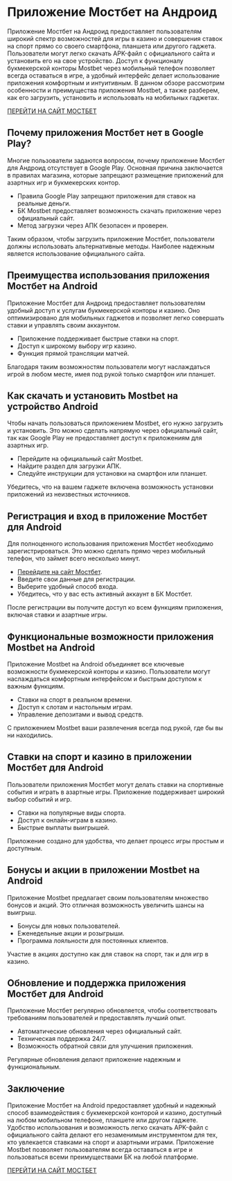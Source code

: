 # Приложение Мостбет на Андроид

Приложение Мостбет на Андроид предоставляет пользователям широкий спектр возможностей для игры в казино и совершения ставок на спорт прямо со своего смартфона, планшета или другого гаджета. Пользователи могут легко скачать APK-файл с официального сайта и установить его на свое устройство. Доступ к функционалу букмекерской конторы Mostbet через мобильный телефон позволяет всегда оставаться в игре, а удобный интерфейс делает использование приложения комфортным и интуитивным. В данном обзоре рассмотрим особенности и преимущества приложения Mostbet, а также разберем, как его загрузить, установить и использовать на мобильных гаджетах.

[ПЕРЕЙТИ НА САЙТ МОСТБЕТ](https://5yyt5ycllb1wx5gmst.com/vinF)

## Почему приложения Мостбет нет в Google Play?

Многие пользователи задаются вопросом, почему приложение Мостбет для Андроид отсутствует в Google Play. Основная причина заключается в правилах магазина, которые запрещают размещение приложений для азартных игр и букмекерских контор.

* Правила Google Play запрещают приложения для ставок на реальные деньги.
* БК Mostbet предоставляет возможность скачать приложение через официальный сайт.
* Метод загрузки через АПК безопасен и проверен.

Таким образом, чтобы загрузить приложение Мостбет, пользователи должны использовать альтернативные методы. Наиболее надежным является использование официального сайта.

## Преимущества использования приложения Мостбет на Android

Приложение Мостбет для Андроид предоставляет пользователям удобный доступ к услугам букмекерской конторы и казино. Оно оптимизировано для мобильных гаджетов и позволяет легко совершать ставки и управлять своим аккаунтом.

* Приложение поддерживает быстрые ставки на спорт.
* Доступ к широкому выбору игр казино.
* Функция прямой трансляции матчей.

Благодаря таким возможностям пользователи могут наслаждаться игрой в любом месте, имея под рукой только смартфон или планшет.

## Как скачать и установить Mostbet на устройство Android

Чтобы начать пользоваться приложением Mostbet, его нужно загрузить и установить. Это можно сделать напрямую через официальный сайт, так как Google Play не предоставляет доступ к приложениям для азартных игр.

* Перейдите на официальный сайт Mostbet.
* Найдите раздел для загрузки АПК.
* Следуйте инструкции для установки на смартфон или планшет.

Убедитесь, что на вашем гаджете включена возможность установки приложений из неизвестных источников.

## Регистрация и вход в приложение Мостбет для Android

Для полноценного использования приложения Мостбет необходимо зарегистрироваться. Это можно сделать прямо через мобильный телефон, что займет всего несколько минут.

* [Перейдите на сайт Мостбет](https://5yyt5ycllb1wx5gmst.com/vinF).
* Введите свои данные для регистрации.
* Выберите удобный способ входа.
* Убедитесь, что у вас есть активный аккаунт в БК Мостбет.

После регистрации вы получите доступ ко всем функциям приложения, включая ставки и азартные игры.

## Функциональные возможности приложения Mostbet на Android

Приложение Mostbet на Android объединяет все ключевые возможности букмекерской конторы и казино. Пользователи могут наслаждаться комфортным интерфейсом и быстрым доступом к важным функциям.

* Ставки на спорт в реальном времени.
* Доступ к слотам и настольным играм.
* Управление депозитами и вывод средств.

С приложением Mostbet ваши развлечения всегда под рукой, где бы вы ни находились.

## Ставки на спорт и казино в приложении Мостбет для Android

Пользователи приложения Мостбет могут делать ставки на спортивные события и играть в азартные игры. Приложение поддерживает широкий выбор событий и игр.

* Ставки на популярные виды спорта.
* Доступ к онлайн-играм в казино.
* Быстрые выплаты выигрышей.

Приложение создано для удобства, что делает процесс игры простым и доступным.

## Бонусы и акции в приложении Mostbet на Android

Приложение Mostbet предлагает своим пользователям множество бонусов и акций. Это отличная возможность увеличить шансы на выигрыш.

* Бонусы для новых пользователей.
* Еженедельные акции и розыгрыши.
* Программа лояльности для постоянных клиентов.

Участие в акциях доступно как для ставок на спорт, так и для игр в казино.

## Обновление и поддержка приложения Мостбет для Android

Приложение Мостбет регулярно обновляется, чтобы соответствовать требованиям пользователей и предоставлять лучший опыт.

* Автоматические обновления через официальный сайт.
* Техническая поддержка 24/7.
* Возможность обратной связи для улучшения приложения.

Регулярные обновления делают приложение надежным и функциональным.

## Заключение

Приложение Мостбет на Android предоставляет удобный и надежный способ взаимодействия с букмекерской конторой и казино, доступный на любом мобильном телефоне, планшете или другом гаджете. Удобство использования и возможность легко скачать APK-файл с официального сайта делают его незаменимым инструментом для тех, кто увлекается ставками на спорт и азартными играми. Приложение Mostbet позволяет пользователям всегда оставаться в игре и пользоваться всеми преимуществами БК на любой платформе.

[ПЕРЕЙТИ НА САЙТ МОСТБЕТ](https://5yyt5ycllb1wx5gmst.com/vinF)
